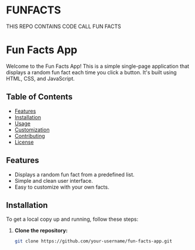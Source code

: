 # FUNFACTS
THIS REPO CONTAINS CODE CALL FUN FACTS
# Fun Facts App

Welcome to the Fun Facts App! This is a simple single-page application that displays a random fun fact each time you click a button. It's built using HTML, CSS, and JavaScript.

## Table of Contents

- [Features](#features)
- [Installation](#installation)
- [Usage](#usage)
- [Customization](#customization)
- [Contributing](#contributing)
- [License](#license)

## Features

- Displays a random fun fact from a predefined list.
- Simple and clean user interface.
- Easy to customize with your own facts.

## Installation

To get a local copy up and running, follow these steps:

1. **Clone the repository:**

   ```bash
   git clone https://github.com/your-username/fun-facts-app.git
